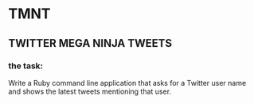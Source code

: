 # TMNT

## TWITTER MEGA NINJA TWEETS

### the task:

Write a Ruby command line application that asks for a Twitter user name and shows the latest tweets mentioning that user.
